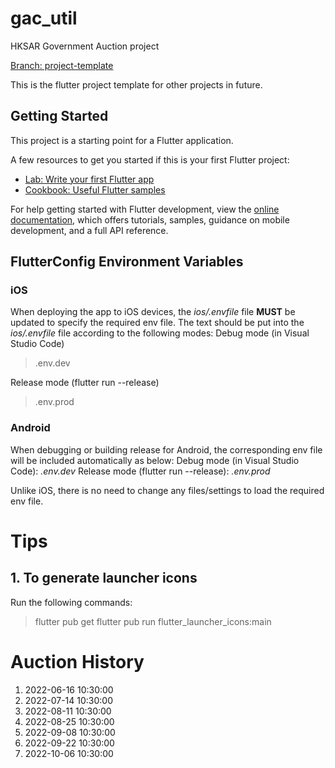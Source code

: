 # gac_util

HKSAR Government Auction project

<ins>Branch: project-template</ins>

This is the flutter project template for other projects in future.

## Getting Started

This project is a starting point for a Flutter application.

A few resources to get you started if this is your first Flutter project:

- [Lab: Write your first Flutter app](https://docs.flutter.dev/get-started/codelab)
- [Cookbook: Useful Flutter samples](https://docs.flutter.dev/cookbook)

For help getting started with Flutter development, view the
[online documentation](https://docs.flutter.dev/), which offers tutorials,
samples, guidance on mobile development, and a full API reference.

## FlutterConfig Environment Variables

### iOS

When deploying the app to iOS devices, the _ios/.envfile_ file **MUST** be updated to specify the required env file. The text should be put into the _ios/.envfile_ file according to the following modes:
Debug mode (in Visual Studio Code)

> .env.dev

Release mode (flutter run --release)

> .env.prod

### Android

When debugging or building release for Android, the corresponding env file will be included automatically as below:
Debug mode (in Visual Studio Code): _.env.dev_
Release mode (flutter run --release): _.env.prod_

Unlike iOS, there is no need to change any files/settings to load the required env file.

# Tips

## 1. To generate launcher icons

Run the following commands:

> flutter pub get
> flutter pub run flutter_launcher_icons:main


# Auction History
1. 2022-06-16 10:30:00
2. 2022-07-14 10:30:00
3. 2022-08-11 10:30:00
4. 2022-08-25 10:30:00
5. 2022-09-08 10:30:00
6. 2022-09-22 10:30:00
7. 2022-10-06 10:30:00